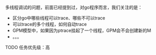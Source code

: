 多线程调试的问题，前面已经提到过，对go程序而言，我们关注的是：

-   区分go中哪些线程可以trace、哪些不可以trace
-   可以trace的多个线程，如何自动trace
-   GPM模型中，如果因为ptrace挂起了一个线程，GPM会不会创建新的M
-   。。。



TODO 任务优先级：高